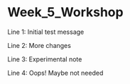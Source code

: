 # Week_5_Workshop

Line 1: Initial test message

Line 2: More changes

Line 3: Experimental note

Line 4: Oops! Maybe not needed
